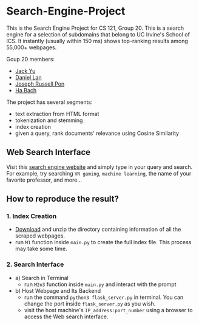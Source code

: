 # Search-Engine-Project
This is the Search Engine Project for CS 121, Group 20. This is a search engine for a selection of subdomains that belong to UC Irvine's School of ICS. It instantly (usually within 150 ms) shows top-ranking results among 55,000+ webpages.

Goup 20 members:
* [Jack Yu](https://github.com/Jack-Yu-815)
* [Daniel Lan](https://github.com/daniellan2002)
* [Joseph Russell Pon](https://github.com/joeyrpon)
* [Ha Bach](https://github.com/muninnhugin)

The project has several segments:
* text extraction from HTML format
* tokenization and stemming
* index creation
* given a query, rank documents' relevance using Cosine Similarity

## Web Search Interface
Visit this [search engine website](http://ec2-34-219-99-245.us-west-2.compute.amazonaws.com:9000) and simply type in your query and search.
For example, try searching `VR gaming`, `machine learning`, the name of your favorite professor, and more...


## How to reproduce the result?

### 1. Index Creation
* [Download](https://drive.google.com/file/d/1abVnb3XhcwBlooW738F_2BdnB_VcLV9G/view?usp=share_link) and unzip the directory containing information of all the scraped webpages.
* run `M1` function inside `main.py` to create the full index file. This process may take some time.

### 2. Search Interface
* a) Search in Terminal
  * run `M2n3` function inside `main.py` and interact with the prompt
* b) Host Webpage and Its Backend
  * run the command `python3 flask_server.py` in terminal. You can change the port inside `flask_server.py` as you wish. 
  * visit the host machine's `IP_address:port_number` using a browser to access the Web search interface. 
